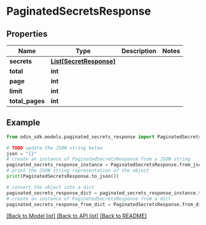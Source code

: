 # PaginatedSecretsResponse


## Properties

Name | Type | Description | Notes
------------ | ------------- | ------------- | -------------
**secrets** | [**List[SecretResponse]**](SecretResponse.md) |  | 
**total** | **int** |  | 
**page** | **int** |  | 
**limit** | **int** |  | 
**total_pages** | **int** |  | 

## Example

```python
from odin_sdk.models.paginated_secrets_response import PaginatedSecretsResponse

# TODO update the JSON string below
json = "{}"
# create an instance of PaginatedSecretsResponse from a JSON string
paginated_secrets_response_instance = PaginatedSecretsResponse.from_json(json)
# print the JSON string representation of the object
print(PaginatedSecretsResponse.to_json())

# convert the object into a dict
paginated_secrets_response_dict = paginated_secrets_response_instance.to_dict()
# create an instance of PaginatedSecretsResponse from a dict
paginated_secrets_response_from_dict = PaginatedSecretsResponse.from_dict(paginated_secrets_response_dict)
```
[[Back to Model list]](../README.md#documentation-for-models) [[Back to API list]](../README.md#documentation-for-api-endpoints) [[Back to README]](../README.md)


